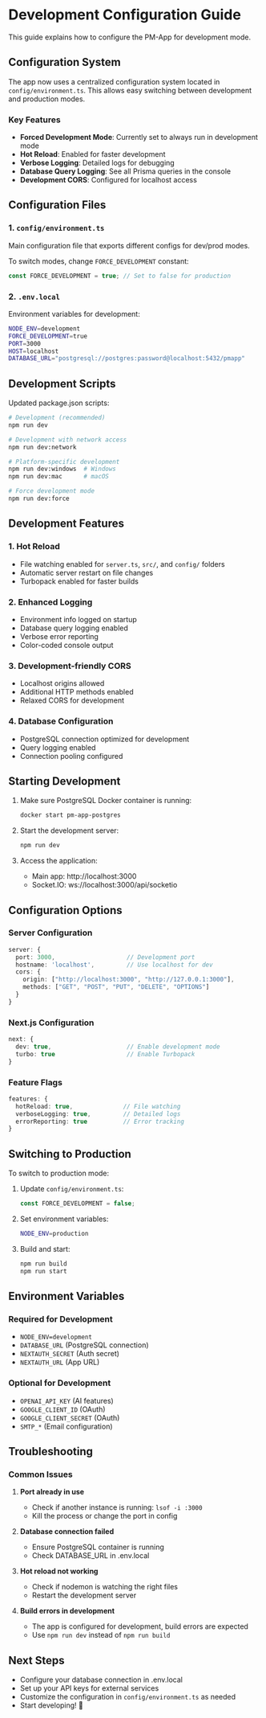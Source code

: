 # Development Configuration Guide

This guide explains how to configure the PM-App for development mode.

## Configuration System

The app now uses a centralized configuration system located in `config/environment.ts`. This allows easy switching between development and production modes.

### Key Features

- **Forced Development Mode**: Currently set to always run in development mode
- **Hot Reload**: Enabled for faster development
- **Verbose Logging**: Detailed logs for debugging
- **Database Query Logging**: See all Prisma queries in the console
- **Development CORS**: Configured for localhost access

## Configuration Files

### 1. `config/environment.ts`
Main configuration file that exports different configs for dev/prod modes.

To switch modes, change `FORCE_DEVELOPMENT` constant:
```typescript
const FORCE_DEVELOPMENT = true; // Set to false for production
```

### 2. `.env.local`
Environment variables for development:
```bash
NODE_ENV=development
FORCE_DEVELOPMENT=true
PORT=3000
HOST=localhost
DATABASE_URL="postgresql://postgres:password@localhost:5432/pmapp"
```

## Development Scripts

Updated package.json scripts:

```bash
# Development (recommended)
npm run dev

# Development with network access
npm run dev:network

# Platform-specific development
npm run dev:windows  # Windows
npm run dev:mac      # macOS

# Force development mode
npm run dev:force
```

## Development Features

### 1. Hot Reload
- File watching enabled for `server.ts`, `src/`, and `config/` folders
- Automatic server restart on file changes
- Turbopack enabled for faster builds

### 2. Enhanced Logging
- Environment info logged on startup
- Database query logging enabled
- Verbose error reporting
- Color-coded console output

### 3. Development-friendly CORS
- Localhost origins allowed
- Additional HTTP methods enabled
- Relaxed CORS for development

### 4. Database Configuration
- PostgreSQL connection optimized for development
- Query logging enabled
- Connection pooling configured

## Starting Development

1. Make sure PostgreSQL Docker container is running:
   ```bash
   docker start pm-app-postgres
   ```

2. Start the development server:
   ```bash
   npm run dev
   ```

3. Access the application:
   - Main app: http://localhost:3000
   - Socket.IO: ws://localhost:3000/api/socketio

## Configuration Options

### Server Configuration
```typescript
server: {
  port: 3000,                    // Development port
  hostname: 'localhost',         // Use localhost for dev
  cors: {
    origin: ["http://localhost:3000", "http://127.0.0.1:3000"],
    methods: ["GET", "POST", "PUT", "DELETE", "OPTIONS"]
  }
}
```

### Next.js Configuration
```typescript
next: {
  dev: true,                     // Enable development mode
  turbo: true                    // Enable Turbopack
}
```

### Feature Flags
```typescript
features: {
  hotReload: true,              // File watching
  verboseLogging: true,         // Detailed logs
  errorReporting: true          // Error tracking
}
```

## Switching to Production

To switch to production mode:

1. Update `config/environment.ts`:
   ```typescript
   const FORCE_DEVELOPMENT = false;
   ```

2. Set environment variables:
   ```bash
   NODE_ENV=production
   ```

3. Build and start:
   ```bash
   npm run build
   npm run start
   ```

## Environment Variables

### Required for Development
- `NODE_ENV=development`
- `DATABASE_URL` (PostgreSQL connection)
- `NEXTAUTH_SECRET` (Auth secret)
- `NEXTAUTH_URL` (App URL)

### Optional for Development
- `OPENAI_API_KEY` (AI features)
- `GOOGLE_CLIENT_ID` (OAuth)
- `GOOGLE_CLIENT_SECRET` (OAuth)
- `SMTP_*` (Email configuration)

## Troubleshooting

### Common Issues

1. **Port already in use**
   - Check if another instance is running: `lsof -i :3000`
   - Kill the process or change the port in config

2. **Database connection failed**
   - Ensure PostgreSQL container is running
   - Check DATABASE_URL in .env.local

3. **Hot reload not working**
   - Check if nodemon is watching the right files
   - Restart the development server

4. **Build errors in development**
   - The app is configured for development, build errors are expected
   - Use `npm run dev` instead of `npm run build`

## Next Steps

- Configure your database connection in .env.local
- Set up your API keys for external services
- Customize the configuration in `config/environment.ts` as needed
- Start developing! 🚀
